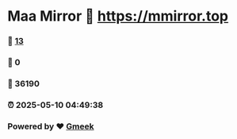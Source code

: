 # Maa Mirror :link: https://mmirror.top 
### :page_facing_up: [13](https://mmirror.top/tag.html) 
### :speech_balloon: 0 
### :hibiscus: 36190 
### :alarm_clock: 2025-05-10 04:49:38 
### Powered by :heart: [Gmeek](https://github.com/Meekdai/Gmeek)
